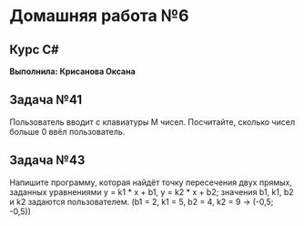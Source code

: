# Домашняя работа №6

## Курс C#

**Выполнила: Крисанова Оксана**

## Задача №41

Пользователь вводит с клавиатуры M чисел. Посчитайте, сколько чисел больше 0 ввёл пользователь.

## Задача №43

Напишите программу, которая найдёт точку пересечения двух прямых, заданных уравнениями y = k1 * x + b1, y = k2 * x + b2; 
значения b1, k1, b2 и k2 задаются пользователем. 
(b1 = 2, k1 = 5, b2 = 4, k2 = 9 -> (-0,5; -0,5))

